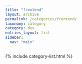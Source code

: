 ```yaml
---
title: "frontend"
layout: archive
permalink: /categories/frontend/
taxonomy: category
category: dev
entries_layout: list
sidebar:
  nav: "main"
---
```


{% include category-list.html %}